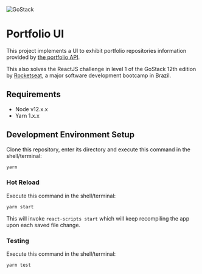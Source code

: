 ![GoStack](https://storage.googleapis.com/golden-wind/bootcamp-gostack/header-desafios.png)

# Portfolio UI

This project implements a UI to exhibit portfolio repositories information provided by [the portfolio API](https://github.com/stroparo/gostack-sample-projects-api).

This also solves the ReactJS challenge in level 1 of the GoStack 12th edition by [Rocketseat](https://rocketseat.com.br/), a major software development bootcamp in Brazil.

## Requirements

* Node v12.x.x
* Yarn 1.x.x

## Development Environment Setup

Clone this repository, enter its directory and execute this command in the shell/terminal:

```bash
yarn
```

### Hot Reload

Execute this command in the shell/terminal:

```bash
yarn start
```

This will invoke ```react-scripts start``` which will keep recompiling the app upon each saved file change.

### Testing

Execute this command in the shell/terminal:

```bash
yarn test
```
